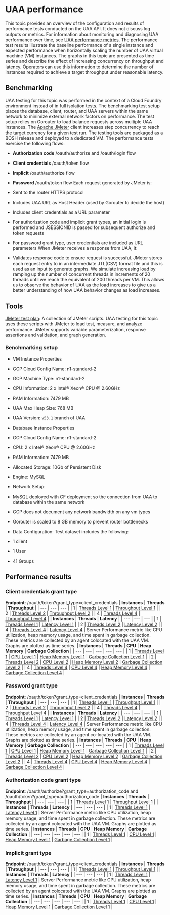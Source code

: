 # UAA performance
This topic provides an overview of the configuration and results of performance tests conducted on the UAA API. It does not discuss log outputs or metrics.
For information about monitoring and diagnosing UAA performance over time, see [UAA performance metrics](https://docs.cloudfoundry.org/uaa/uaa-metrics.html).
The performance test results illustrate the baseline performance of a single instance and expected performance when horizontally scaling the number of UAA virtual machine (VM) instances.
The graphs in this topic are presented as time series and describe the effect of increasing concurrency on throughput and latency. Operators can use this information to determine the number of instances required to achieve a target throughput under reasonable latency.

## Benchmarking
UAA testing for this topic was performed in the context of a Cloud Foundry environment instead of in full isolation tests.
The benchmarking test setup places the database, client, router, and UAA servers within the same network to minimize external network factors on performance. The test setup relies on Gorouter to load balance requests across multiple UAA instances.
The [Apache JMeter](http://jmeter.apache.org/) client increases step concurrency to reach the target currency for a given test run. The testing tools are packaged as a BOSH release and deployed to a dedicated VM. The performance tests exercise the following flows:

* **Authorization code** /oauth/authorize and /oauth/login flow

* **Client credentials** /oauth/token flow

* **Implicit** /oauth/authorize flow

* **Password** /oauth/token flow
Each request generated by JMeter is:

* Sent to the router HTTPS protocol

* Includes UAA URL as Host Header (used by Gorouter to decide the host)

* Includes client credentials as a URL parameter

* For authorization code and implicit grant types, an initial login is performed and JSESSIONID is passed for subsequent authorize and token requests

* For password grant type, user credentials are included as URL parameters
When JMeter receives a response from UAA, it:

* Validates response code to ensure request is successful.
JMeter stores each request entry to in an intermediate JTL(CSV) format file and this is used as an input to generate graphs.
We simulate increasing load by ramping up the number of concurrent threads in increments of 20 threads until we reach the equivalent of 200 threads per VM. This allows us to observe the behavior of UAA as the load increases to give us a better understanding of how UAA behavior changes as load increases.

## Tools
[JMeter test plan](https://github.com/cf-identity/jmeter): A collection of JMeter scripts. UAA testing for this topic uses these scripts with JMeter to load test, measure, and analyze performance. JMeter supports variable parameterization, response assertions and validation, and graph generation.

### Benchmarking setup

* VM Instance Properties

+ GCP Cloud Config Name: n1-standard-2

+ GCP Machine Type: n1-standard-2

+ CPU Information: 2 x Intel® Xeon® CPU @ 2.60GHz

+ RAM Information: 7479 MB

+ UAA Max Heap Size: 768 MB

+ UAA Version: `v53.1` branch of UAA

* Database Instance Properties

+ GCP Cloud Config Name: n1-standard-2

+ CPU: 2 x Intel® Xeon® CPU @ 2.60GHz

+ RAM Information: 7479 MB

+ Allocated Storage: 10Gb of Persistent Disk

+ Engine: MySQL

* Network Setup:

+ MySQL deployed with CF deployment so the connection from UAA to database within the same network

+ GCP does not document any network bandwidth on any vm types

+ Gorouter is scaled to 8 GB memory to prevent router bottlenecks

* Data Configuration: Test dataset includes the following:

+ 1 client

+ 1 User

+ 41 Groups

## Performance results

### Client credentials grant type

**Endpoint**: /oauth/token?grant\_type=client\_credentials
| **Instances** | **Threads** | **Throughput** |
| --- | --- | --- |
| 1 | [Threads Level 1](https://docs.cloudfoundry.org/running/images/client-creds-threads-1.png) | [Throughput Level 1](https://docs.cloudfoundry.org/running/images/client-creds-throughput-1.png) |
| 2 | [Threads Level 2](https://docs.cloudfoundry.org/running/images/client-creds-threads-2.png) | [Throughput Level 2](https://docs.cloudfoundry.org/running/images/client-creds-throughput-2.png) |
| 4 | [Threads Level 4](https://docs.cloudfoundry.org/running/images/client-creds-threads-4.png) | [Throughput Level 4](https://docs.cloudfoundry.org/running/images/client-creds-throughput-4.png) |
| **Instances** | **Threads** | **Latency** |
| --- | --- | --- |
| 1 | [Threads Level 1](https://docs.cloudfoundry.org/running/images/client-creds-threads-1.png) | [Latency Level 1](https://docs.cloudfoundry.org/running/images/client-creds-latency-1.png) |
| 2 | [Threads Level 2](https://docs.cloudfoundry.org/running/images/client-creds-threads-2.png) | [Latency Level 2](https://docs.cloudfoundry.org/running/images/client-creds-latency-2.png) |
| 4 | [Threads Level 4](https://docs.cloudfoundry.org/running/images/client-creds-threads-4.png) | [Latency Level 4](https://docs.cloudfoundry.org/running/images/client-creds-latency-4.png) |
Server Performance metric like CPU utilization, heap memory usage, and time
spent in garbage collection. These metrics are collected by an agent colocated
with the UAA VM. Graphs are plotted as time series.
| **Instances** | **Threads** | **CPU** | **Heap Memory** | **Garbage Collection** |
| --- | --- | --- | --- | --- |
| 1 | [Threads Level 1](https://docs.cloudfoundry.org/running/images/client-creds-threads-1.png) | [CPU Level 1](https://docs.cloudfoundry.org/running/images/client-creds-cpu-1.png) | [Heap Memory Level 1](https://docs.cloudfoundry.org/running/images/client-creds-heap-1.png) | [Garbage Collection Level 1](https://docs.cloudfoundry.org/running/images/client-creds-garbage-1.png) |
| 2 | [Threads Level 2](https://docs.cloudfoundry.org/running/images/client-creds-threads-2.png) | [CPU Level 2](https://docs.cloudfoundry.org/running/images/client-creds-cpu-2.png) | [Heap Memory Level 2](https://docs.cloudfoundry.org/running/images/client-creds-heap-2.png) | [Garbage Collection Level 2](https://docs.cloudfoundry.org/running/images/client-creds-garbage-2.png) |
| 4 | [Threads Level 4](https://docs.cloudfoundry.org/running/images/client-creds-threads-4.png) | [CPU Level 4](https://docs.cloudfoundry.org/running/images/client-creds-cpu-4.png) | [Heap Memory Level 4](https://docs.cloudfoundry.org/running/images/client-creds-heap-4.png) | [Garbage Collection Level 4](https://docs.cloudfoundry.org/running/images/client-creds-garbage-4.png) |

### Password grant type

**Endpoint**: /oauth/token?grant\_type=client\_credentials
| **Instances** | **Threads** | **Throughput** |
| --- | --- | --- |
| 1 | [Threads Level 1](https://docs.cloudfoundry.org/running/images/password-grant-threads-1.png) | [Throughput Level 1](https://docs.cloudfoundry.org/running/images/password-grant-throughput-1.png) |
| 2 | [Threads Level 2](https://docs.cloudfoundry.org/running/images/password-grant-threads-2.png) | [Throughput Level 2](https://docs.cloudfoundry.org/running/images/password-grant-throughput-2.png) |
| 4 | [Threads Level 4](https://docs.cloudfoundry.org/running/images/password-grant-threads-4.png) | [Throughput Level 4](https://docs.cloudfoundry.org/running/images/password-grant-throughput-4.png) |
| **Instances** | **Threads** | **Latency** |
| --- | --- | --- |
| 1 | [Threads Level 1](https://docs.cloudfoundry.org/running/images/password-grant-threads-1.png) | [Latency Level 1](https://docs.cloudfoundry.org/running/images/password-grant-latency-1.png) |
| 2 | [Threads Level 2](https://docs.cloudfoundry.org/running/images/password-grant-threads-2.png) | [Latency Level 2](https://docs.cloudfoundry.org/running/images/password-grant-latency-2.png) |
| 4 | [Threads Level 4](https://docs.cloudfoundry.org/running/images/password-grant-threads-4.png) | [Latency Level 4](https://docs.cloudfoundry.org/running/images/password-grant-latency-4.png) |
Server Performance metric like CPU utilization, heap memory usage, and time
spent in garbage collection. These metrics are collected by an agent co-located
with the UAA VM. Graphs are plotted as time series.
| **Instances** | **Threads** | **CPU** | **Heap Memory** | **Garbage Collection** |
| --- | --- | --- | --- | --- |
| 1 | [Threads Level 1](https://docs.cloudfoundry.org/running/images/password-grant-threads-1.png) | [CPU Level 1](https://docs.cloudfoundry.org/running/images/password-grant-cpu-1.png) | [Heap Memory Level 1](https://docs.cloudfoundry.org/running/images/password-grant-heap-1.png) | [Garbage Collection Level 1](https://docs.cloudfoundry.org/running/images/password-grant-garbage-1.png) |
| 2 | [Threads Level 2](https://docs.cloudfoundry.org/running/images/password-grant-threads-2.png) | [CPU Level 2](https://docs.cloudfoundry.org/running/images/password-grant-cpu-2.png) | [Heap Memory Level 2](https://docs.cloudfoundry.org/running/images/password-grant-heap-2.png) | [Garbage Collection Level 2](https://docs.cloudfoundry.org/running/images/password-grant-garbage-2.png) |
| 4 | [Threads Level 4](https://docs.cloudfoundry.org/running/images/password-grant-threads-4.png) | [CPU Level 4](https://docs.cloudfoundry.org/running/images/password-grant-cpu-4.png) | [Heap Memory Level 4](https://docs.cloudfoundry.org/running/images/password-grant-heap-4.png) | [Garbage Collection Level 4](https://docs.cloudfoundry.org/running/images/password-grant-garbage-4.png) |

### Authorization code grant type

**Endpoint**: /oauth/authorize?grant\_type=authorization\_code and /oauth/token?grant\_type=authorization\_code
| **Instances** | **Threads** | **Throughput** |
| --- | --- | --- |
| 1 | [Threads Level 1](https://docs.cloudfoundry.org/running/images/auth-code-grant-threads-1.png) | [Throughput Level 1](https://docs.cloudfoundry.org/running/images/auth-code-grant-throughput-1.png) |
| **Instances** | **Threads** | **Latency** |
| --- | --- | --- |
| 1 | [Threads Level 1](https://docs.cloudfoundry.org/running/images/auth-code-grant-threads-1.png) | [Latency Level 1](https://docs.cloudfoundry.org/running/images/auth-code-grant-latency-1.png) |
Server Performance metric like CPU utilization, heap memory usage, and time
spent in garbage collection. These metrics are collected by an agent colocated
with the UAA VM. Graphs are plotted as time series.
| **Instances** | **Threads** | **CPU** | **Heap Memory** | **Garbage Collection** |
| --- | --- | --- | --- | --- |
| 1 | [Threads Level 1](https://docs.cloudfoundry.org/running/images/auth-code-grant-threads-1.png) | [CPU Level 1](https://docs.cloudfoundry.org/running/images/auth-code-grant-cpu-1.png) | [Heap Memory Level 1](https://docs.cloudfoundry.org/running/images/auth-code-grant-heap-1.png) | [Garbage Collection Level 1](https://docs.cloudfoundry.org/running/images/auth-code-grant-garbage-1.png) |

### Implicit grant type

**Endpoint**: /oauth/token?grant\_type=client\_credentials
| **Instances** | **Threads** | **Throughput** |
| --- | --- | --- |
| 1 | [Threads Level 1](https://docs.cloudfoundry.org/running/images/implicit-grant-threads-1.png) | [Throughput Level 1](https://docs.cloudfoundry.org/running/images/implicit-grant-throughput-1.png) |
| **Instances** | **Threads** | **Latency** |
| --- | --- | --- |
| 1 | [Threads Level 1](https://docs.cloudfoundry.org/running/images/implicit-grant-threads-1.png) | [Latency Level 1](https://docs.cloudfoundry.org/running/images/implicit-grant-latency-1.png) |
Server Performance metric like CPU utilization, heap memory usage, and time
spent in garbage collection. These metrics are collected by an agent colocated
with the UAA VM. Graphs are plotted as time series.
| **Instances** | **Threads** | **CPU** | **Heap Memory** | **Garbage Collection** |
| --- | --- | --- | --- | --- |
| 1 | [Threads Level 1](https://docs.cloudfoundry.org/running/images/implicit-grant-threads-1.png) | [CPU Level 1](https://docs.cloudfoundry.org/running/images/implicit-grant-cpu-1.png) | [Heap Memory Level 1](https://docs.cloudfoundry.org/running/images/implicit-grant-heap-1.png) | [Garbage Collection Level 1](https://docs.cloudfoundry.org/running/images/implicit-grant-garbage-1.png) |